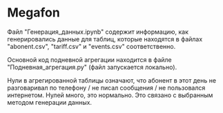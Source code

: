 # Megafon

Файл "Генерация_данных.ipynb" содержит информацию, как генерировались данные для таблиц, которые находятся в файлах "abonent.csv", "tariff.csv" и "events.csv" соответственно.

Основной код подневной агрегации находится в файле "Подневная_агрегация.py" (файл запускается локально).

Нули в агрегированной таблицы означают, что абонент в этот день не разговаривал по телефону / не писал сообщения / не пользовался интернетом.
Нулей много, это нормально. Это связано с выбранным методом генерации данных.
